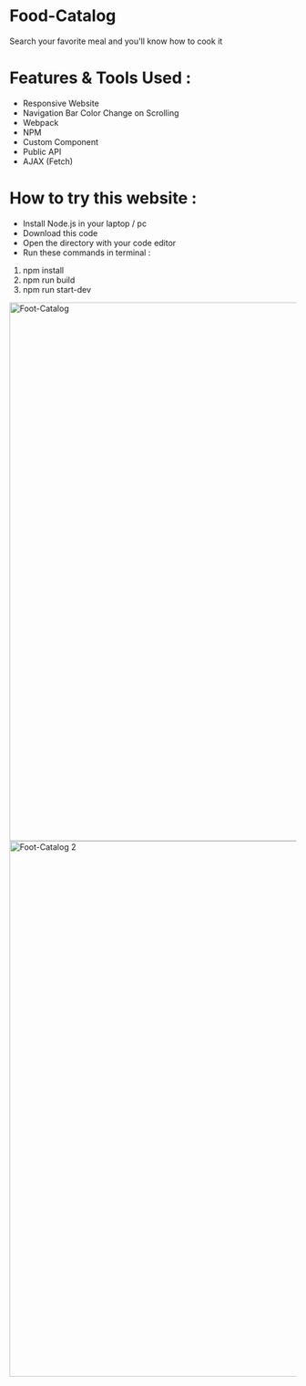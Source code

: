 # Food-Catalog
Search your favorite meal and you'll know how to cook it

# Features & Tools Used :

- Responsive Website
- Navigation Bar Color Change on Scrolling
- Webpack
- NPM
- Custom Component
- Public API
- AJAX (Fetch)

# How to try this website :

- Install Node.js in your laptop / pc
- Download this code
- Open the directory with your code editor
- Run these commands in terminal : 
1. npm install
2. npm run build
3. npm run start-dev

<img width="945" alt="Foot-Catalog" src="https://user-images.githubusercontent.com/50446298/107017391-a50f4800-67d1-11eb-8bd9-b6cd1a008fce.PNG">
<img width="940" alt="Foot-Catalog 2" src="https://user-images.githubusercontent.com/50446298/107017381-a2145780-67d1-11eb-94ca-b2241a1f009d.PNG">
